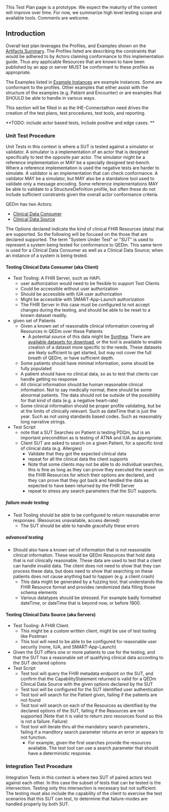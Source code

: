 <div markdown="1" class="stu-note">

This Test Plan page is a prototype.   We expect the maturity of the content will improve over time.  For now, we summarize high level testing scope and available tools. Comments are welcome.
</div>


## Introduction

Overall test plan leverages the Profiles, and Examples shown on the [Artifacts Summary](artifacts.html). The Profiles listed are describing the constraints that would be adhered to by Actors claiming conformance to this implementation guide. Thus any applicable Resources that are known to have been published by an app or server MUST be conformant to these profiles as appropriate.

The Examples listed in [Example Instances](artifacts.html#example-example-instances) are example instances. Some are conformant to the profiles. Other examples that either assist with the structure of the examples (e.g. Patient and Encounter) or are examples that  SHOULD be able to handle in various ways. 

This section will be filled in as the IHE-Connectathon need drives the creation of the test plans, test procedures, test tools, and reporting.

**TODO: include actor based tests, include positive and edge cases. **

### Unit Test Procedure

Unit Tests in this context is where a SUT is tested against a simulator or validator.  A simulator is a implementation of an actor that is designed specifically to test the opposite pair actor. The simulator might be a reference implementation or MAY be a specially designed test-bench. Where a reference implementation is used the negative tests are harder to simulate. A validator is an implementation that can check conformance. A validator MAY be a simulator, but MAY also be a standalone tool used to validate only a message encoding. Some reference implementations MAY be able to validate to a StructureDefinition profile, but often these do not include sufficient constraints given the overall actor conformance criteria. 

QEDm has two Actors:
- [Clinical Data Consumer](volume-1.html#client)
- [Clinical Data Source](volume-1.html#server)

The Options declared indicate the kind of clinical FHIR Resources (data) that are supported. So the following will be focused on the those that are declared supported.
The term "System Under Test" or "SUT" is used to represent a system being tested for conformance to QEDm. This same term is used for a Clinical Data Consumer as well as a Clinical Data Source; when an instance of a system is being tested.

#### Testing Clinical Data Consumer (aka Client)

- Test Tooling: A FHIR Server, such as HAPI.
    - user authorization would need to be flexible to support Test Clients
    - Could be accessible without user authorization
    - Should be accessible with IUA user authorization
    - Might be accessible with SMART-App-Launch authorization
    - The FHIR Server in this case must be configured to not accept changes during the testing, and should be able to be reset to a known dataset readily.
- given set of Patients
    - Given a known set of reasonable clinical information covering all Resources in QEDm over these Patients
        - A potential source of this data might be [Synthea](https://synthetichealth.github.io/synthea/). There are [available datasets for download](https://synthea.mitre.org/downloads), or the tool is available to enable creation of a dataset more specific to the needs. These datasets are likely sufficient to get started, but may not cover the full breath of QEDm, or have sufficient depth.
    - Some patients should have minimal information, some should be fully populated
    - A patient should have no clinical data, so as to test that clients can handle getting no response
    - All clinical information should be human reasonable clinical information. Not to say medically normal, there should be some abnormal patients. The data should not be outside of the possibility for that kind of data (e.g. a negative heart-rate)
    - Some clinical information should be proper profile validating, but be at the limits of clinically relevant. Such as dateTime that is just the year. Such as not using standards based codes. Such as reasonably long narrative strings.
- Test Script
    - note that a SUT Searches on Patient is testing PDQm, but is an important precondition as is testing of ATNA and IUA as appropriate.
    - Client SUT are asked to search on a given Patient, for a specific kind of clinical data (e.g. Allergies)
      - Validate that they got the expected clinical data
      - repeat for all the clinical data the client supports
      - Note that some clients may not be able to do individual searches, this is fine as long as they can prove they executed the search on the FHIR Resources for which their options are declared, and they can prove that they got back and handled the data as expected to have been returned by the FHIR Server
      - repeat to stress any search parameters that the SUT supports. 

##### failure mode testing

- Test Tooling should be able to be configured to return reasonable error responses. (Resources unavailable, access denied)
    - The SUT should be able to handle gracefully these errors

##### advanced testing

- Should also have a known set of information that is not reasonable clinical information. These would be QEDm Resources that hold data that is not clinically reasonable. These data are used to test that a client can handle invalid data. The client does not need to show that they can process these data, but does need to show that searching on these patients does not cause anything bad to happen (e.g. a client crash)
    - This data might be generated by a fuzzing tool, that understands the FHIR Resource format and provides randomized data filling those schema elements
    - Various  datatypes should be stressed. For example badly formatted dateTime, or dateTime that is beyond now, or before 1900. 

#### Testing Clinical Data Source (aka Servers)

- Test Tooling: A FHIR Client. 
    - This might be a custom written client, might be use of test tooling like Postman
    - This tool will need to be able to be configured for reasonable user security (none, IUA, and SMART-App-Launch)
- Given the SUT offers one or more patients to use for the testing, and that the SUT has a reasonable set of qualifying clinical data according to the SUT declared options
- Test Script
    - Test tool will query the FHIR metadata endpoint on the SUT, and confirm that the CapabilityStatement returned is valid for a QEDm Clinical Data Source with the given options declared by the SUT
    - Test tool will be configured for the SUT identified user authentication
    - Test tool will search for the Patient given, failing if the patients are not found
    - Test tool will search on each of the Resources as identified by the declared options of the SUT, failing if the Resources are not supported (Note that it is valid to return zero resources found so this is not a failure. Failure)
    - Test tool will iterate thru all the mandatory search parameters., failing if a manditory search parameter returns an error or appears to not function.
        - For example, given the first searches provide the resources available. The test tool can use a search parameter that should have a deterministic response.

### Integration Test Procedure

Integration Tests in this context is where two SUT of paired actors test against each other. In this case the subset of tests that can be tested is the intersection. Testing only this intersection is necessary but not sufficient. The testing must also include the capability of the client to exercise the test scenarios that this SUT can test, to determine that failure-modes are handled properly by both SUT.


